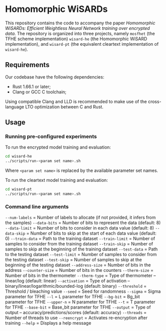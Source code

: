 # Homomorphic WiSARDs

This repository contains the code to accompany the paper *Homomorphic WiSARDs:
Efficient Weightless Neural Network training over encrypted data*. The repository
is organized into three projects, namely `mosfhet` (the TFHE scheme 
implementation) `wisard-he` (the Homomorphic WiSARD implementation), and
`wisard-pt` (the equivalent cleartext implementation of `wisard-he`).

## Requirements

Our codebase have the following dependencies:

- Rust 1.66.1 or later;
- Clang or GCC C toolchain;

Using compatible Clang and LLD is recommended to make use of the cross-language
LTO optimization between C and Rust.

## Usage

### Running pre-configured experiments

To run the encrypted model training and evaluation:

```bash
cd wisard-he
../scripts/run-<param set name>.sh
```

Where `<param set name>` is replaced by the available parameter set names.

To run the cleartext model training and evaluation:

```bash
cd wisard-pt
../scripts/run-<param set name>.sh
```

### Command line arguments

`--num-labels` = Number of labels to allocate (if not provided, it infers from
the samples)
`--data-bits` = Number of bits to represent the data (default: 8)
`--data-limit` = Number of bits to consider in each data value (default: 8)
`--data-skip` = Number of bits to skip at the start of each data value
(default: 0)
`--train-data` = Path to the training dataset
`--train-limit` = Number of samples to consider from the training dataset
`--train-skip` = Number of samples to skip at the beginning of the training
dataset
`--test-data` = Path to the testing dataset
`--test-limit` = Number of samples to consider from the testing dataset
`--test-skip` = Number of samples to skip at the beginning of the testing
dataset
`--address-size` = Number of bits in the address
`--counter-size` = Number of bits in the counters
`--therm-size` = Number of bits in the thermometer
`--therm-type` = Type of thermometer – linear/log (default: linear)
`--activation` = Type of activation – binary/linear/logarithmic/bounded-log
(default: binary)
`--threshold` = Threshold / bleaching value
`--seed` = Seed for randomness
`--sigma` = Sigma parameter for TFHE
`--l` = L parameter for TFHE
`--bg-bit` = Bg_bit parameter for TFHE
`--upper-n` = N parameter for TFHE
`--t` = T parameter for TFHE
`--base-bit` = Base_bit parameter for TFHE
`--output` = Type of output – accuracy/predictions/scores (default: accuracy)
`--threads` = Number of threads to use
`--reencrypt` = Activates re-encryption after training
`--help` = Displays a help message
